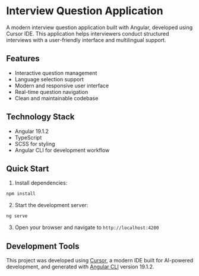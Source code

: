 # Interview Question Application

A modern interview question application built with Angular, developed using Cursor IDE. This application helps interviewers conduct structured interviews with a user-friendly interface and multilingual support.

## Features

- Interactive question management
- Language selection support
- Modern and responsive user interface
- Real-time question navigation
- Clean and maintainable codebase

## Technology Stack

- Angular 19.1.2
- TypeScript
- SCSS for styling
- Angular CLI for development workflow

## Quick Start

1. Install dependencies:
```bash
npm install
```

2. Start the development server:
```bash
ng serve
```

3. Open your browser and navigate to `http://localhost:4200`

## Development Tools

This project was developed using [Cursor](https://cursor.sh), a modern IDE built for AI-powered development, and generated with [Angular CLI](https://github.com/angular/angular-cli) version 19.1.2.
